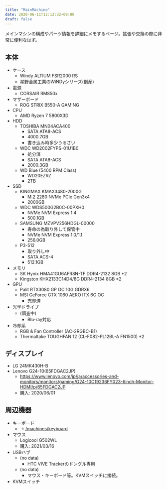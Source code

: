 ```yaml
---
title: "MainMachine"
date: 2020-06-11T12:13:32+09:00
draft: false
---
```


メインマシンの構成やパーツ情報を詳細にメモするページ。拡張や交換の際に非常に便利なはず。

## 本体
* ケース
  * Windy ALTIUM FSR2000 RS
  * 星野金属工業のWiNDyシリーズ(倒産)
* 電源
  * CORSAIR RM850x
* マザーボード
  * ROG STRIX B550-A GAMING
* CPU
  * AMD Ryzen 7 5800X3D
* HDD
  * TOSHIBA MN04ACA400
    * SATA ATA8-ACS
    * 4000.7GB
    * 書き込み時多少うるさい
  * WDC WD2002FYPS-01U1B0
    * 処分済
    * SATA ATA8-ACS
    * 2000.3GB
  * WD Blue (5400 RPM Class)
    * WD20EZRZ
    * 2TB
* SSD
  * KINGMAX KMAX3480-2000G
    * M.2 2280 NVMe PCIe Gen3x4
    * 2000GB
  * WDC WDS500G2B0C-00PXH0
    * NVMe NVM Express 1.4
    * 500.1GB
  * SAMSUNG MZVPV256HDGL-00000
    * 寿命の為取り外して保管中
    * NVMe NVM Express 1.0/1.1
    * 256.0GB
  * P3-512
    * 取り外し中
    * SATA ACS-4
    * 512.1GB
* メモリ
  * SK Hynix HMA41GU6AFR8N-TF DDR4-2132 8GB *2
  * Kingston KHX2133C14D4/8G DDR4-2134 8GB *2
* GPU
  * Palit RTX3080 GP OC 10G GDRX6
  * MSI GeForce GTX 1060 AERO ITX 6G OC
    * 売却済
* 光学ドライブ
  * (調査中)
    * Blu-ray対応
* 冷却系
  * RGB & Fan Controller (AC-2RGBC-B1)
  * Thermaltake TOUGHFAN 12 (CL-F082-PL12BL-A FN1500) *2

## ディスプレイ
* LG 24MK430H-B
* Lenovo G24-10(65FDGAC2JP)
  * https://www.lenovo.com/jp/ja/accessories-and-monitors/monitors/gaming/G24-10C19236FY023-6inch-Monitor-HDMI/p/65FDGAC2JP
  * 購入: 2020/06/01

## 周辺機器
* キーボード
  * → [/machines/keyboard](/machines/keyboard)
* マウス
  * Logicool G502WL
  * 購入: 2021/03/16
* USBハブ
  * (no data)
    * HTC VIVE Trackerのドングル専用
  * (no data)
    * マウス・キーボード等。KVMスイッチに接続。
* KVMスイッチ
